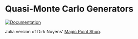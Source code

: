 # Quasi-Monte Carlo Generators

[![Documentation](https://img.shields.io/badge/docs-stable-blue.svg)](https://alegresor.github.io/QMCGenerators.jl/stable)

Julia version of Dirk Nuyens' [Magic Point Shop](https://people.cs.kuleuven.be/~dirk.nuyens/qmc-generators/).

